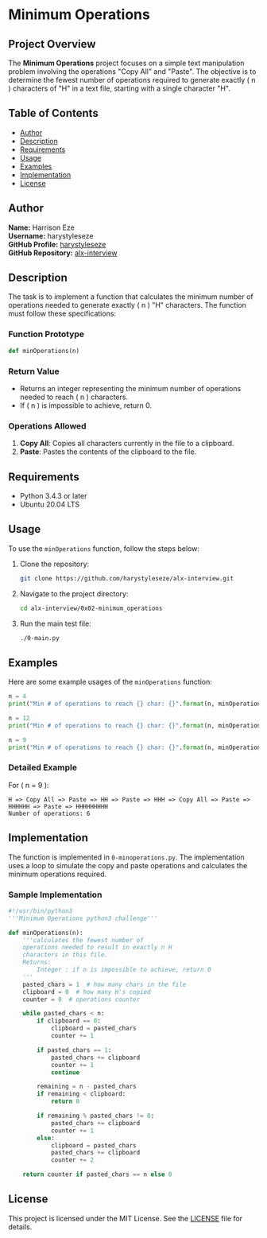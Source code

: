 # Minimum Operations

## Project Overview
The **Minimum Operations** project focuses on a simple text manipulation problem involving the operations "Copy All" and "Paste". The objective is to determine the fewest number of operations required to generate exactly \( n \) characters of "H" in a text file, starting with a single character "H".

## Table of Contents
- [Author](#author)
- [Description](#description)
- [Requirements](#requirements)
- [Usage](#usage)
- [Examples](#examples)
- [Implementation](#implementation)
- [License](#license)

## Author
**Name:** Harrison Eze  
**Username:** harystyleseze  
**GitHub Profile:** [harystyleseze](https://github.com/harystyleseze)  
**GitHub Repository:** [alx-interview](https://github.com/harystyleseze/alx-interview)  

## Description
The task is to implement a function that calculates the minimum number of operations needed to generate exactly \( n \) "H" characters. The function must follow these specifications:

### Function Prototype
```python
def minOperations(n)
```

### Return Value
- Returns an integer representing the minimum number of operations needed to reach \( n \) characters.
- If \( n \) is impossible to achieve, return 0.

### Operations Allowed
1. **Copy All**: Copies all characters currently in the file to a clipboard.
2. **Paste**: Pastes the contents of the clipboard to the file.

## Requirements
- Python 3.4.3 or later
- Ubuntu 20.04 LTS

## Usage
To use the `minOperations` function, follow the steps below:

1. Clone the repository:
   ```bash
   git clone https://github.com/harystyleseze/alx-interview.git
   ```

2. Navigate to the project directory:
   ```bash
   cd alx-interview/0x02-minimum_operations
   ```

3. Run the main test file:
   ```bash
   ./0-main.py
   ```

## Examples
Here are some example usages of the `minOperations` function:

```python
n = 4
print("Min # of operations to reach {} char: {}".format(n, minOperations(n)))  # Output: 4

n = 12
print("Min # of operations to reach {} char: {}".format(n, minOperations(n)))  # Output: 7

n = 9
print("Min # of operations to reach {} char: {}".format(n, minOperations(n)))  # Output: 6
```

### Detailed Example
For \( n = 9 \):
```
H => Copy All => Paste => HH => Paste => HHH => Copy All => Paste => HHHHHH => Paste => HHHHHHHHH
Number of operations: 6
```

## Implementation
The function is implemented in `0-minoperations.py`. The implementation uses a loop to simulate the copy and paste operations and calculates the minimum operations required.

### Sample Implementation
```python
#!/usr/bin/python3
'''Minimum Operations python3 challenge'''

def minOperations(n):
    '''calculates the fewest number of
    operations needed to result in exactly n H
    characters in this file.
    Returns:
        Integer : if n is impossible to achieve, return 0
    '''
    pasted_chars = 1  # how many chars in the file
    clipboard = 0  # how many H's copied
    counter = 0  # operations counter

    while pasted_chars < n:
        if clipboard == 0:
            clipboard = pasted_chars
            counter += 1

        if pasted_chars == 1:
            pasted_chars += clipboard
            counter += 1
            continue

        remaining = n - pasted_chars
        if remaining < clipboard:
            return 0

        if remaining % pasted_chars != 0:
            pasted_chars += clipboard
            counter += 1
        else:
            clipboard = pasted_chars
            pasted_chars += clipboard
            counter += 2

    return counter if pasted_chars == n else 0
```

## License
This project is licensed under the MIT License. See the [LICENSE](LICENSE) file for details.

